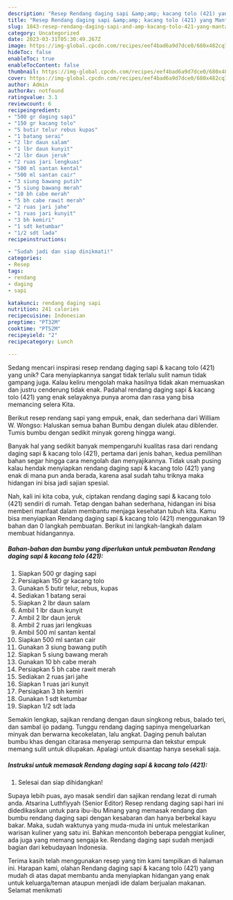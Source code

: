 ```yaml
---
description: "Resep Rendang daging sapi &amp;amp; kacang tolo (421) yang Mantap"
title: "Resep Rendang daging sapi &amp;amp; kacang tolo (421) yang Mantap"
slug: 1843-resep-rendang-daging-sapi-and-amp-kacang-tolo-421-yang-mantap
category: Uncategorized
date: 2023-03-31T05:30:49.267Z
image: https://img-global.cpcdn.com/recipes/eef4bad6a9d7dce0/680x482cq70/rendang-daging-sapi-kacang-tolo-421-foto-resep-utama.jpg
hideToc: false
enableToc: true
enableTocContent: false
thumbnail: https://img-global.cpcdn.com/recipes/eef4bad6a9d7dce0/680x482cq70/rendang-daging-sapi-kacang-tolo-421-foto-resep-utama.jpg
cover: https://img-global.cpcdn.com/recipes/eef4bad6a9d7dce0/680x482cq70/rendang-daging-sapi-kacang-tolo-421-foto-resep-utama.jpg
author: Admin
authorAv: notfound
ratingvalue: 3.1
reviewcount: 6
recipeingredient:
- "500 gr daging sapi"
- "150 gr kacang tolo"
- "5 butir telur rebus kupas"
- "1 batang serai"
- "2 lbr daun salam"
- "1 lbr daun kunyit"
- "2 lbr daun jeruk"
- "2 ruas jari lengkuas"
- "500 ml santan kental"
- "500 ml santan cair"
- "3 siung bawang putih"
- "5 siung bawang merah"
- "10 bh cabe merah"
- "5 bh cabe rawit merah"
- "2 ruas jari jahe"
- "1 ruas jari kunyit"
- "3 bh kemiri"
- "1 sdt ketumbar"
- "1/2 sdt lada"
recipeinstructions:

- "Sudah jadi dan siap dinikmati!"
categories:
- Resep
tags:
- rendang
- daging
- sapi

katakunci: rendang daging sapi 
nutrition: 241 calories
recipecuisine: Indonesian
preptime: "PT32M"
cooktime: "PT52M"
recipeyield: "2"
recipecategory: Lunch

---
```





Sedang mencari inspirasi resep rendang daging sapi &amp; kacang tolo (421) yang unik? Cara menyiapkannya sangat tidak terlalu sulit namun tidak gampang juga. Kalau keliru mengolah maka hasilnya tidak akan memuaskan dan justru cenderung tidak enak. Padahal rendang daging sapi &amp; kacang tolo (421) yang enak selayaknya punya aroma dan rasa yang bisa memancing selera Kita.





Berikut resep rendang sapi yang empuk, enak, dan sederhana dari William W. Wongso: Haluskan semua bahan Bumbu dengan diulek atau diblender. Tumis bumbu dengan sedikit minyak goreng hingga wangi.

Banyak hal yang sedikit banyak mempengaruhi kualitas rasa dari rendang daging sapi &amp; kacang tolo (421), pertama dari jenis bahan, kedua pemilihan bahan segar hingga cara mengolah dan menyajikannya. Tidak usah pusing kalau hendak menyiapkan rendang daging sapi &amp; kacang tolo (421) yang enak di mana pun anda berada, karena asal sudah tahu triknya maka hidangan ini bisa jadi sajian spesial.






Nah, kali ini kita coba, yuk, ciptakan rendang daging sapi &amp; kacang tolo (421) sendiri di rumah. Tetap dengan bahan sederhana, hidangan ini bisa memberi manfaat dalam membantu menjaga kesehatan tubuh kita. Kamu bisa menyiapkan Rendang daging sapi &amp; kacang tolo (421) menggunakan 19 bahan dan 0 langkah pembuatan. Berikut ini langkah-langkah dalam membuat hidangannya.

<!--inarticleads1-->

##### Bahan-bahan dan bumbu yang diperlukan untuk pembuatan Rendang daging sapi &amp; kacang tolo (421):

1. Siapkan 500 gr daging sapi
1. Persiapkan 150 gr kacang tolo
1. Gunakan 5 butir telur, rebus, kupas
1. Sediakan 1 batang serai
1. Siapkan 2 lbr daun salam
1. Ambil 1 lbr daun kunyit
1. Ambil 2 lbr daun jeruk
1. Ambil 2 ruas jari lengkuas
1. Ambil 500 ml santan kental
1. Siapkan 500 ml santan cair
1. Gunakan 3 siung bawang putih
1. Siapkan 5 siung bawang merah
1. Gunakan 10 bh cabe merah
1. Persiapkan 5 bh cabe rawit merah
1. Sediakan 2 ruas jari jahe
1. Siapkan 1 ruas jari kunyit
1. Persiapkan 3 bh kemiri
1. Gunakan 1 sdt ketumbar
1. Siapkan 1/2 sdt lada


Semakin lengkap, sajikan rendang dengan daun singkong rebus, balado teri, dan sambal ijo padang. Tunggu rendang daging sapinya mengeluarkan minyak dan berwarna kecokelatan, lalu angkat. Daging penuh balutan bumbu khas dengan citarasa menyerap sempurna dan tekstur empuk memang sulit untuk dilupakan. Apalagi untuk disantap hanya sesekali saja. 

<!--inarticleads2-->

##### Instruksi untuk memasak Rendang daging sapi &amp; kacang tolo (421):


1. Selesai dan siap dihidangkan!

Supaya lebih puas, ayo masak sendiri dan sajikan rendang lezat di rumah anda. Atsarina Luthfiyyah (Senior Editor) Resep rendang daging sapi hari ini didedikasikan untuk para ibu-ibu Minang yang memasak rendang dan bumbu rendang daging sapi dengan kesabaran dan hanya berbekal kayu bakar. Maka, sudah waktunya yang muda-muda ini untuk melestarikan warisan kuliner yang satu ini. Bahkan mencontoh beberapa penggiat kuliner, ada juga yang memang sengaja ke. Rendang daging sapi sudah menjadi bagian dari kebudayaan Indonesia. 

Terima kasih telah menggunakan resep yang tim kami tampilkan di halaman ini. Harapan kami, olahan Rendang daging sapi &amp; kacang tolo (421) yang mudah di atas dapat membantu anda menyiapkan hidangan yang enak untuk keluarga/teman ataupun menjadi ide dalam berjualan makanan. Selamat menikmati
